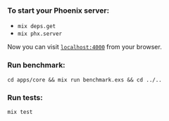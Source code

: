 ### To start your Phoenix server:

  * `mix deps.get`
  * `mix phx.server`

Now you can visit [`localhost:4000`](http://localhost:4000) from your browser.

### Run benchmark:

`cd apps/core && mix run benchmark.exs && cd ../..`

### Run tests:
`mix test`

